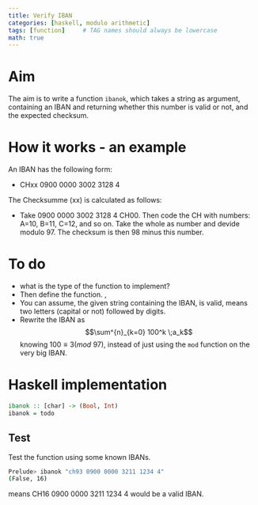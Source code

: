 ```yaml
---
title: Verify IBAN
categories: [haskell, modulo arithmetic]
tags: [function]     # TAG names should always be lowercase
math: true
---
```


# Aim
The aim is to write a function `ibanok`, which takes a string as argument, containing an IBAN and returning whether this number is valid or not, and the expected checksum. 

# How it works - an example
An IBAN has the following form:
* CHxx 0900 0000 3002 3128 4

The  Checksumme (xx) is calculated as follows:
* Take 0900 0000 3002 3128 4 CH00.
Then code the CH with numbers:
A=10, B=11, C=12, and so on. 
Take the whole as number and devide modulo 97.
The checksum is then 98 minus this number. 

# To do
* what is the type of the function to implement?
* Then define the function. ,
* You can assume, the given string containing the IBAN, is valid, means two letters (capital or not) followed by digits.
* Rewrite the IBAN as 
$$\sum^{n}_{k=0} 100^k \;a_k$$
knowing $100 \equiv 3 (mod \:97)$, instead of just using the `mod` function on the very big IBAN. 


# Haskell implementation
```haskell
ibanok :: [char] -> (Bool, Int)
ibanok = todo
```

## Test
Test the function using some known IBANs.  
```bash
Prelude> ibanok "ch93 0900 0000 3211 1234 4"
(False, 16)
```
means CH16 0900 0000 3211 1234 4 would be a valid IBAN. 
